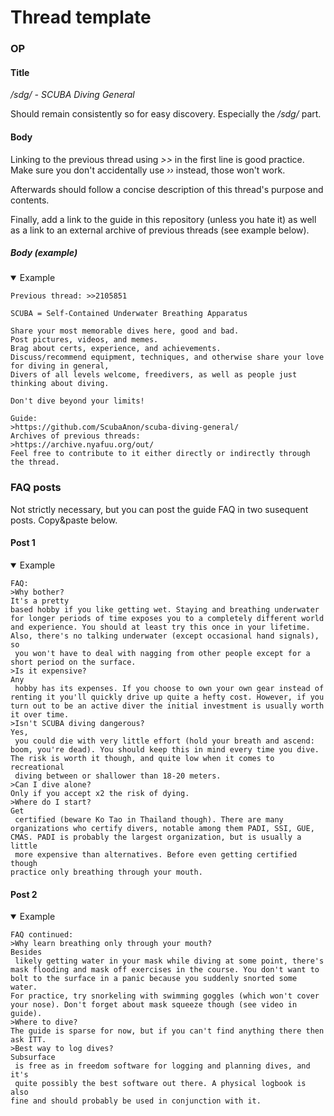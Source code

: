 # Thread template
### OP
#### Title
*/sdg/ - SCUBA Diving General*

Should remain consistently so for easy discovery. Especially the */sdg/* part.

#### Body
Linking to the previous thread using *>>* in the first line is good practice. Make sure you don't accidentally use *››* instead, those won't work.

Afterwards should follow a concise description of this thread's purpose and contents.

Finally, add a link to the guide in this repository (unless you hate it) as well as a link to an external archive of previous threads (see example below).

##### Body (example)
<details open>
<summary>Example</summary>

```
Previous thread: >>2105851

SCUBA = Self-Contained Underwater Breathing Apparatus

Share your most memorable dives here, good and bad.
Post pictures, videos, and memes.
Brag about certs, experience, and achievements.
Discuss/recommend equipment, techniques, and otherwise share your love for diving in general,
Divers of all levels welcome, freedivers, as well as people just thinking about diving.

Don't dive beyond your limits!

Guide:
>https://github.com/ScubaAnon/scuba-diving-general/
Archives of previous threads:
>https://archive.nyafuu.org/out/
Feel free to contribute to it either directly or indirectly through the thread.
```

</details>

### FAQ posts
Not strictly necessary, but you can post the guide FAQ in two susequent posts. Copy&paste below.

#### Post 1
<details open>
<summary>Example</summary>

```
FAQ:
>Why bother?
It's a pretty 
based hobby if you like getting wet. Staying and breathing underwater 
for longer periods of time exposes you to a completely different world 
and experience. You should at least try this once in your lifetime. 
Also, there's no talking underwater (except occasional hand signals), so
 you won't have to deal with nagging from other people except for a 
short period on the surface.
>Is it expensive?
Any
 hobby has its expenses. If you choose to own your own gear instead of 
renting it you'll quickly drive up quite a hefty cost. However, if you 
turn out to be an active diver the initial investment is usually worth 
it over time.
>Isn't SCUBA diving dangerous?
Yes,
 you could die with very little effort (hold your breath and ascend: 
boom, you're dead). You should keep this in mind every time you dive. 
The risk is worth it though, and quite low when it comes to recreational
 diving between or shallower than 18-20 meters.
>Can I dive alone?
Only if you accept x2 the risk of dying.
>Where do I start?
Get
 certified (beware Ko Tao in Thailand though). There are many 
organizations who certify divers, notable among them PADI, SSI, GUE, 
CMAS. PADI is probably the largest organization, but is usually a little
 more expensive than alternatives. Before even getting certified though 
practice only breathing through your mouth.
```

</details>

#### Post 2
<details open>
<summary>Example</summary>

```
FAQ continued:
>Why learn breathing only through your mouth?
Besides
 likely getting water in your mask while diving at some point, there's 
mask flooding and mask off exercises in the course. You don't want to 
bolt to the surface in a panic because you suddenly snorted some water. 
For practice, try snorkeling with swimming goggles (which won't cover 
your nose). Don't forget about mask squeeze though (see video in guide).
>Where to dive?
The guide is sparse for now, but if you can't find anything there then ask ITT.
>Best way to log dives?
Subsurface
 is free as in freedom software for logging and planning dives, and it's
 quite possibly the best software out there. A physical logbook is also 
fine and should probably be used in conjunction with it.
```

</details>
